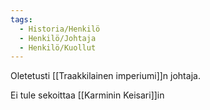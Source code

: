 ```yaml
---
tags:
  - Historia/Henkilö
  - Henkilö/Johtaja
  - Henkilö/Kuollut
---
```

Oletetusti [[Traakkilainen imperiumi]]n johtaja.

Ei tule sekoittaa [[Karminin Keisari]]in

